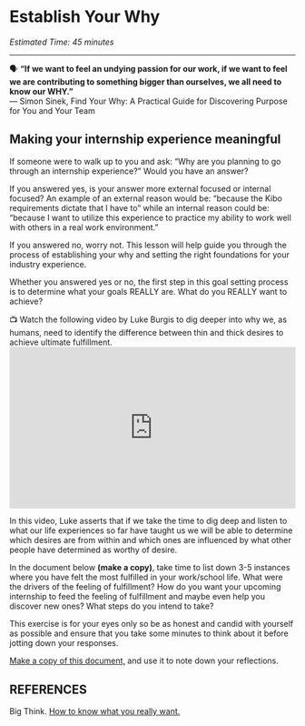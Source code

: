 # Establish Your Why

*Estimated Time: 45 minutes*

---

<aside>
  
  🗣 **“If we want to feel an undying passion for our work, if we want to feel we are contributing to something bigger than ourselves, we all need to know our WHY.”** <br>
  — Simon Sinek, Find Your Why: A Practical Guide for Discovering Purpose for You and Your Team

</aside>


## Making your internship experience meaningful

If someone were to walk up to you and ask: “Why are you planning to go through an internship experience?” Would you have an answer?

If you answered yes, is your answer more external focused or internal focused? An example of an external reason would be: “because the Kibo requirements dictate that I have to” while an internal reason could be: “because I want to utilize this experience to practice my ability to work well with others in a real work environment.”

If you answered no, worry not. This lesson will help guide you through the process of establishing your why and setting the right foundations for your industry experience. 

Whether you answered yes or no, the first step in this goal setting process is to determine what your goals REALLY are. What do you REALLY want to achieve? 

<aside> 
  📺 Watch the following video by Luke Burgis to dig deeper into why we, as humans, need to identify the difference between thin and thick desires to achieve ultimate fulfillment. 
</aside>

 <div style="position: relative; padding-bottom: 56.25%; height: 0;">
  <iframe width="560" height="315" src="https://www.youtube.com/watch?v=dtBtov2f7e4" title="YouTube video player" frameborder="0" allow="accelerometer; autoplay; clipboard-write; encrypted-media; gyroscope; picture-in-picture; web-share" allowfullscreen style="position: absolute; top: 0; left: 0; width: 100%; height: 100%;"></iframe>
  </div>


In this video, Luke asserts that if we take the time to dig deep and listen to what our life experiences so far have taught us we will be able to determine which desires are from within and which ones are influenced by what other people have determined as worthy of desire.

In the document below **(make a copy)**, take time to list down 3-5 instances where you have felt the most fulfilled in your work/school life. What were the drivers of the feeling of fulfillment? How do you want your upcoming internship to feed the feeling of fulfillment and maybe even help you discover new ones? What steps do you intend to take?

This exercise is for your eyes only so be as honest and candid with yourself as possible and ensure that you take some minutes to think about it before jotting down your responses.

<a href="https://docs.google.com/document/d/1k8OJFymVJ3eY-LAKGtXiW2e_jycf1nWCxBOtZpM2nyY/copy" target="_blank"> Make a copy of this document,</a> and use it to note down your reflections.

## REFERENCES

Big Think. <a href="https://www.youtube.com/watch?v=dtBtov2f7e4" target="_blank"> How to know what you really want.</a>



